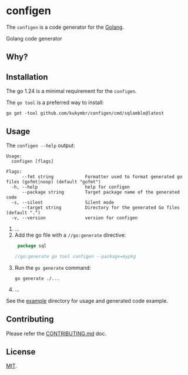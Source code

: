 # configen

The `configen` is a code generator for the [Golang](https://go.dev).

Golang code generator

## Why?

## Installation

The go 1.24 is a minimal requirement for the `configen`. 

The `go tool` is a preferred way to install:

```shell
go get -tool github.com/kukymbr/configen/cmd/sqlamble@latest
```

## Usage

The `configen --help` output:

```text
Usage:
  configen [flags]

Flags:
      --fmt string            Formatter used to format generated go files (gofmt|noop) (default "gofmt")
  -h, --help                  help for configen
      --package string        Target package name of the generated code 
  -s, --silent                Silent mode
      --target string         Directory for the generated Go files (default ".")
  -v, --version               version for configen
```

1. ...
2. Add the go file with a `//go:generate` directive:
   ```go
    package sql  

   //go:generate go tool configen --package=mypkg
   ```
3. Run the `go generate` command:
   ```shell
   go generate ./...
   ```
4. ...

See the [example](example) directory for usage and generated code example.

## Contributing

Please refer the [CONTRIBUTING.md](CONTRIBUTING.md) doc.

## License

[MIT](LICENSE).